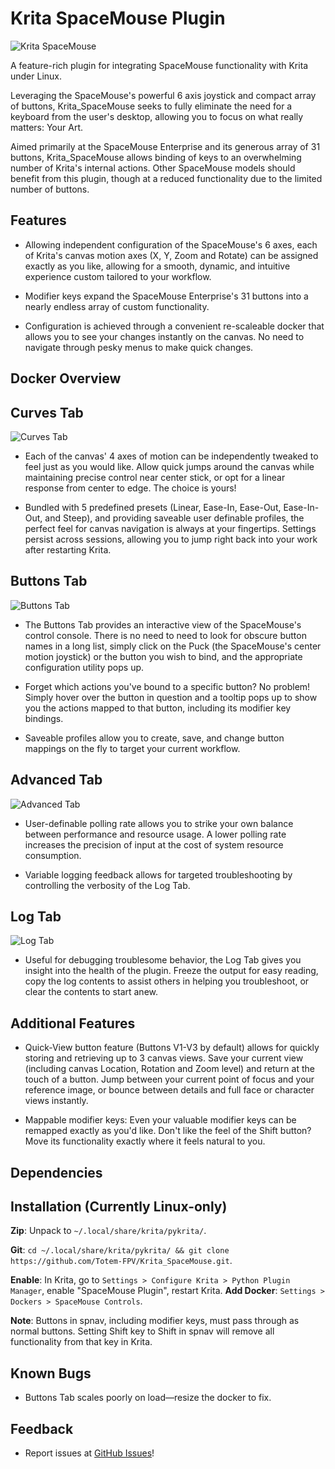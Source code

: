 # Krita SpaceMouse Plugin
![Krita SpaceMouse](krita_spacemouse/images/Krita_Spacemouse_Full_View.png)

A feature-rich plugin for integrating SpaceMouse functionality with Krita under Linux.

Leveraging the SpaceMouse's powerful 6 axis joystick and compact array of buttons, Krita_SpaceMouse seeks to fully eliminate the need for a keyboard from the user's desktop, allowing you to focus on what really matters: Your Art.

Aimed primarily at the SpaceMouse Enterprise and its generous array of 31 buttons, Krita_SpaceMouse allows binding of keys to an overwhelming number of Krita's internal actions. Other SpaceMouse models should benefit from this plugin, though at a reduced functionality due to the limited number of buttons.

## Features
- Allowing independent configuration of the SpaceMouse's 6 axes, each of Krita's canvas motion axes (X, Y, Zoom and Rotate) can be assigned exactly as you like, allowing for a smooth, dynamic, and intuitive experience custom tailored to your workflow. 

- Modifier keys expand the SpaceMouse Enterprise's 31 buttons into a nearly endless array of custom functionality.

- Configuration is achieved through a convenient re-scaleable docker that allows you to see your changes instantly on the canvas. No need to navigate through pesky menus to make quick changes.

## Docker Overview
## Curves Tab
![Curves Tab](krita_spacemouse/images/Krita_Spacemouse_Curves_Tab.png)

- Each of the canvas' 4 axes of motion can be independently tweaked to feel just as you would like. Allow quick jumps around the canvas while maintaining precise control near center stick, or opt for a linear response from center to edge. The choice is yours!

- Bundled with 5 predefined presets (Linear, Ease-In, Ease-Out, Ease-In-Out, and Steep), and providing saveable user definable profiles, the perfect feel for canvas navigation is always at your fingertips. Settings persist across sessions, allowing you to jump right back into your work after restarting Krita.

## Buttons Tab
![Buttons Tab](krita_spacemouse/images/Krita_Spacemouse_Buttons_Tab.png)

- The Buttons Tab provides an interactive view of the SpaceMouse's control console. There is no need to need to look for obscure button names in a long list, simply click on the Puck (the SpaceMouse's center motion joystick) or the button you wish to bind, and the appropriate configuration utility pops up.

- Forget which actions you've bound to a specific button? No problem! Simply hover over the button in question and a tooltip pops up to show you the actions mapped to that button, including its modifier key bindings.

- Saveable profiles allow you to create, save, and change button mappings on the fly to target your current workflow.

## Advanced Tab
![Advanced Tab](krita_spacemouse/images/Krita_Spacemouse_Advanced_Tab.png)

- User-definable polling rate allows you to strike your own balance between performance and resource usage. A lower polling rate increases the precision of input at the cost of system resource consumption.

- Variable logging feedback allows for targeted troubleshooting by controlling the verbosity of the Log Tab.

## Log Tab
![Log Tab](krita_spacemouse/images/Krita_Spacemouse_Log_Tab.png)

- Useful for debugging troublesome behavior, the Log Tab gives you insight into the health of the plugin. Freeze the output for easy reading, copy the log contents to assist others in helping you troubleshoot, or clear the contents to start anew.

## Additional Features

- Quick-View button feature (Buttons V1-V3 by default) allows for quickly storing and retrieving up to 3 canvas views. Save your current view (including canvas Location, Rotation and Zoom level) and return at the touch of a button. Jump between your current point of focus and your reference image, or bounce between details and full face or character views instantly.

- Mappable modifier keys: Even your valuable modifier keys can be remapped exactly as you'd like. Don't like the feel of the Shift button? Move its functionality exactly where it feels natural to you.

## Dependencies

## Installation (Currently Linux-only)

**Zip**: Unpack to `~/.local/share/krita/pykrita/`.

**Git**: `cd ~/.local/share/krita/pykrita/ && git clone https://github.com/Totem-FPV/Krita_SpaceMouse.git`.

**Enable**: In Krita, go to `Settings > Configure Krita > Python Plugin Manager`, enable "SpaceMouse Plugin", restart Krita.
**Add Docker**: `Settings > Dockers > SpaceMouse Controls`.

**Note**: Buttons in spnav, including modifier keys, must pass through as normal buttons. Setting Shift key to Shift in spnav will remove all functionality from that key in Krita.

## Known Bugs

- Buttons Tab scales poorly on load—resize the docker to fix.

## Feedback

- Report issues at [GitHub Issues](https://github.com/Totem-FPV/Krita_Spacemouse/issues)!


